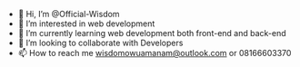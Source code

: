 - 👋 Hi, I’m @Official-Wisdom
- 👀 I’m interested in web development
- 🌱 I’m currently learning web development both front-end and back-end
- 💞️ I’m looking to collaborate with Developers 
- 📫 How to reach me wisdomowuamanam@outlook.com or 08166603370

<!---
Official-Wisdom/Official-Wisdom is a ✨ special ✨ repository because its `README.md` (this file) appears on your GitHub profile.
You can click the Preview link to take a look at your changes.
--->
